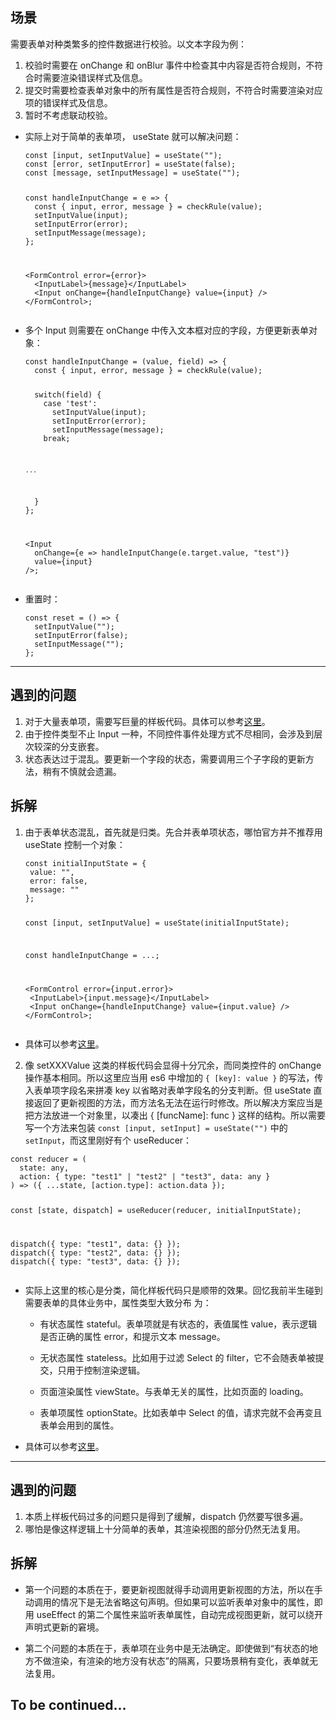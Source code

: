 <h2 id="场景">场景</h2>
<p>需要表单对种类繁多的控件数据进行校验。以文本字段为例：</p>
<ol>
<li>校验时需要在 onChange 和 onBlur 事件中检查其中内容是否符合规则，不符合时需要渲染错误样式及信息。</li>
<li>提交时需要检查表单对象中的所有属性是否符合规则，不符合时需要渲染对应项的错误样式及信息。</li>
<li>暂时不考虑联动校验。</li>
</ol>
<ul>
<li><p>实际上对于简单的表单项， useState 就可以解决问题：</p>
<pre><code class="language-jsx">const [input, setInputValue] = useState(&quot;&quot;);
const [error, setInputError] = useState(false);
const [message, setInputMessage] = useState(&quot;&quot;);

<p>const handleInputChange = e =&gt; {
  const { input, error, message } = checkRule(value);
  setInputValue(input);
  setInputError(error);
  setInputMessage(message);
};</p>
<p>&lt;FormControl error={error}&gt;
  &lt;InputLabel&gt;{message}&lt;/InputLabel&gt;
  &lt;Input onChange={handleInputChange} value={input} /&gt;
&lt;/FormControl&gt;;</code></pre></p>
</li>
<li><p>多个 Input 则需要在 onChange 中传入文本框对应的字段，方便更新表单对象：</p>
<pre><code class="language-jsx">const handleInputChange = (value, field) =&gt; {
  const { input, error, message } = checkRule(value);

<p>  switch(field) {
    case &#39;test&#39;:
      setInputValue(input);
      setInputError(error);
      setInputMessage(message);
    break;</p>
<pre><code>...</code></pre>
<p>  }
};</p>
<p>&lt;Input
  onChange={e =&gt; handleInputChange(e.target.value, &quot;test&quot;)}
  value={input}
/&gt;;</code></pre></p>
</li>
<li><p>重置时：</p>
<pre><code class="language-jsx">const reset = () =&gt; {
  setInputValue(&quot;&quot;);
  setInputError(false);
  setInputMessage(&quot;&quot;);
};</code></pre>
</li>
</ul>
<hr>
<h2 id="遇到的问题">遇到的问题</h2>
<ol>
<li>对于大量表单项，需要写巨量的样板代码。具体可以参考<a href="https://github.com/orzyyyy/memo/blob/dc0b379773fdc395ac8db5cb8374f3444300fad4/src/controller/StockAndShipmentDataController.tsx#L18">这里</a>。</li>
<li>由于控件类型不止 Input 一种，不同控件事件处理方式不尽相同，会涉及到层次较深的分支嵌套。</li>
<li>状态表达过于混乱。要更新一个字段的状态，需要调用三个子字段的更新方法，稍有不慎就会遗漏。</li>
</ol>
<h2 id="拆解">拆解</h2>
<ol>
<li><p>由于表单状态混乱，首先就是归类。先合并表单项状态，哪怕官方并不推荐用 useState 控制一个对象：</p>
<pre><code class="language-jsx">const initialInputState = {
 value: &quot;&quot;,
 error: false,
 message: &quot;&quot;
};

<p>const [input, setInputValue] = useState(initialInputState);</p>
<p>const handleInputChange = ...;</p>
<p>&lt;FormControl error={input.error}&gt;
 &lt;InputLabel&gt;{input.message}&lt;/InputLabel&gt;
 &lt;Input onChange={handleInputChange} value={input.value} /&gt;
&lt;/FormControl&gt;;</code></pre></p>
</li>
</ol>
<ul>
<li>具体可以参考<a href="https://github.com/orzyyyy/memo/blob/3ddc9e98ed5f954573cfbbcd15d75e1ba1976957/src/controller/StockAndShipmentDataController.tsx#L34">这里</a>。</li>
</ul>
<ol start="2">
<li>像 setXXXValue 这类的样板代码会显得十分冗余，而同类控件的 onChange 操作基本相同。所以这里应当用 es6 中增加的 <code>{ [key]: value }</code> 的写法，传入表单项字段名来拼凑 key 以省略对表单字段名的分支判断。但 useState 直接返回了更新视图的方法，而方法名无法在运行时修改。所以解决方案应当是把方法放进一个对象里，以凑出 { [funcName]: func } 这样的结构。所以需要写一个方法来包装 <code>const [input, setInput] = useState(&quot;&quot;)</code> 中的 <code>setInput</code>，而这里刚好有个 useReducer：</li>
</ol>
<pre><code class="language-jsx">const reducer = (
  state: any,
  action: { type: &quot;test1&quot; | &quot;test2&quot; | &quot;test3&quot;, data: any }
) =&gt; ({ ...state, [action.type]: action.data });

<p>const [state, dispatch] = useReducer(reducer, initialInputState);</p>
<p>dispatch({ type: &quot;test1&quot;, data: {} });
dispatch({ type: &quot;test2&quot;, data: {} });
dispatch({ type: &quot;test3&quot;, data: {} });</code></pre></p>
<ul>
<li><p>实际上这里的核心是分类，简化样板代码只是顺带的效果。回忆我前半生碰到需要表单的具体业务中，属性类型大致分布 为：</p>
<ul>
<li><p>有状态属性 stateful。表单项就是有状态的，表值属性 value，表示逻辑是否正确的属性 error，和提示文本 message。</p>
</li>
<li><p>无状态属性 stateless。比如用于过滤 Select 的 filter，它不会随表单被提交，只用于控制渲染逻辑。</p>
</li>
<li><p>页面渲染属性 viewState。与表单无关的属性，比如页面的 loading。</p>
</li>
<li><p>表单项属性 optionState。比如表单中 Select 的值，请求完就不会再变且表单会用到的属性。</p>
</li>
</ul>
</li>
<li><p>具体可以参考<a href="https://github.com/orzyyyy/memo/blob/841568f68dd36f523c4b97525b7a71e5f6133bf1/src/controller/StockAndShipmentDataController.tsx#L239">这里</a>。</p>
</li>
</ul>
<hr>
<h2 id="遇到的问题-1">遇到的问题</h2>
<ol>
<li>本质上样板代码过多的问题只是得到了缓解，dispatch 仍然要写很多遍。</li>
<li>哪怕是像这样逻辑上十分简单的表单，其渲染视图的部分仍然无法复用。</li>
</ol>
<h2 id="拆解-1">拆解</h2>
<ul>
<li><p>第一个问题的本质在于，要更新视图就得手动调用更新视图的方法，所以在手动调用的情况下是无法省略这句声明。但如果可以监听表单对象中的属性，即用 useEffect 的第二个属性来监听表单属性，自动完成视图更新，就可以绕开声明式更新的窘境。</p>
</li>
<li><p>第二个问题的本质在于，表单项在业务中是无法确定。即使做到“有状态的地方不做渲染，有渲染的地方没有状态”的隔离，只要场景稍有变化，表单就无法复用。</p>
</li>
</ul>
<h2 id="to-be-continued">To be continued...</h2>
